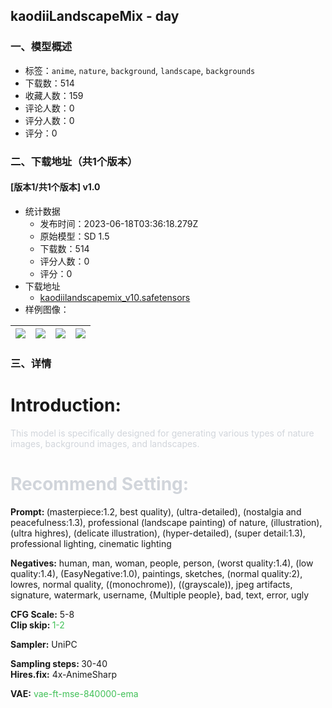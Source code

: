 ## kaodiiLandscapeMix - day
### 一、模型概述

- 标签：`anime`, `nature`, `background`, `landscape`, `backgrounds`
- 下载数：514
- 收藏人数：159
- 评论人数：0
- 评分人数：0
- 评分：0

### 二、下载地址（共1个版本）

#### [版本1/共1个版本] v1.0

- 统计数据
  - 发布时间：2023-06-18T03:36:18.279Z
  - 原始模型：SD 1.5
  - 下载数：514
  - 评分人数：0
  - 评分：0
- 下载地址
  - [kaodiilandscapemix_v10.safetensors](https://civitai.com/api/download/models/98419)
- 样例图像：

| <img src="https://image.civitai.com/xG1nkqKTMzGDvpLrqFT7WA/199a9892-76ea-4e9f-8f68-d479022e444f/width=450/1188564.jpeg" /> | <img src="https://image.civitai.com/xG1nkqKTMzGDvpLrqFT7WA/90b165eb-976c-48de-9f94-48748d495150/width=450/1188563.jpeg" /> | <img src="https://image.civitai.com/xG1nkqKTMzGDvpLrqFT7WA/e35327e5-e417-4c63-95d0-bb9c4be2d4f1/width=450/1188561.jpeg" /> | <img src="https://image.civitai.com/xG1nkqKTMzGDvpLrqFT7WA/cda0dc37-c028-4b2f-884d-ea70b3f9645d/width=450/1188395.jpeg" /> |
| ---- | ---- | ---- | ---- |


### 三、详情
<h1 id="heading-325">Introduction:</h1><p><span style="color:rgb(209, 213, 219)">This model is specifically designed for generating various types of nature images, background images, and landscapes.</span></p><h1 id="heading-326"><span style="color:rgb(209, 213, 219)">Recommend Setting:</span></h1><p><strong>Prompt: </strong>(masterpiece:1.2, best quality), (ultra-detailed), (nostalgia and peacefulness:1.3), professional (landscape painting) of nature, (illustration), (ultra highres), (delicate illustration), (hyper-detailed), (super detail:1.3), professional lighting, cinematic lighting</p><p></p><p><strong>Negatives:</strong> human, man, woman, people, person, (worst quality:1.4), (low quality:1.4), (EasyNegative:1.0), paintings, sketches, (normal quality:2), lowres, normal quality, ((monochrome)), ((grayscale)), jpeg artifacts, signature, watermark, username, {Multiple people}, bad, text, error, ugly</p><p></p><p><strong>CFG Scale:</strong> 5-8<br /><strong>Clip skip: </strong><span style="color:rgb(64, 192, 87)">1-2</span></p><p><strong>Sampler:</strong> UniPC</p><p><strong>Sampling steps: </strong>30-40<br /><strong>Hires.fix:</strong> 4x-AnimeSharp</p><p><strong>VAE:</strong> <span style="color:rgb(64, 192, 87)">vae-ft-mse-840000-ema</span></p>